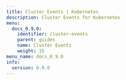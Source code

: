 ```yaml
---
title: Cluster Events | Kubernetes
description: Cluster Events for Kubernetes
menu:
  docs_0.9.0:
    identifier: cluster-events
    parent: guides
    name: Cluster Events
    weight: 15
menu_name: docs_0.9.0
info:
  version: 0.9.0
---
```


